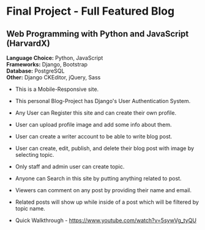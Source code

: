 # Final Project - Full Featured Blog

## Web Programming with Python and JavaScript (HarvardX)

<b>Language Choice:</b> Python, JavaScript <br>
<b>Frameworks:</b> Django, Bootstrap <br>
<b>Database:</b> PostgreSQL <br>
<b>Other:</b> Django CKEditor, jQuery, Sass <br>

* This is a Mobile-Responsive site.

* This personal Blog-Project has Django's User Authentication System.

* Any User can Register this site and can create their own profile.

* User can upload profile image and add some info about them.

* User can create a writer account to be able to write blog post.

* User can create, edit, publish, and delete their blog post with image by selecting topic.

* Only staff and admin user can create topic.

* Anyone can Search in this site by putting anything related to post.

* Viewers can comment on any post by providing their name and email.

* Related posts will show up while inside of a post which will be filtered by topic name.

* Quick Walkthrough - https://www.youtube.com/watch?v=5sywVg_tyQU
